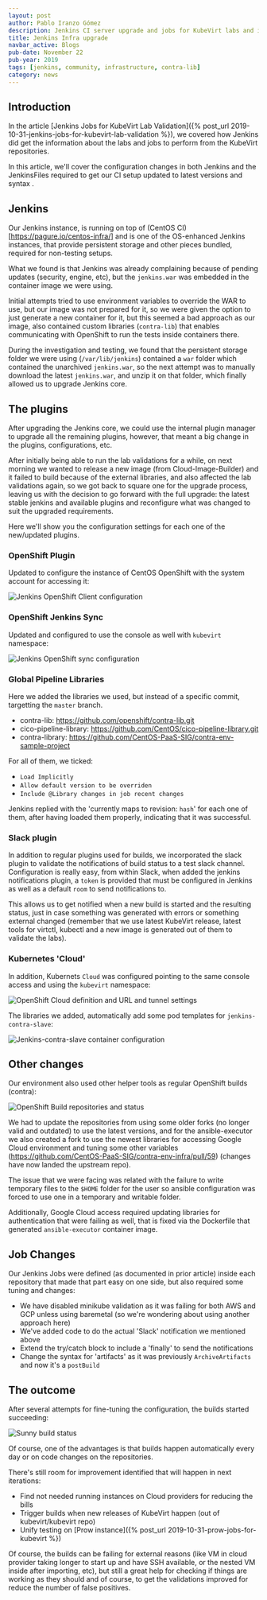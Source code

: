 ```yaml
---
layout: post
author: Pablo Iranzo Gómez
description: Jenkins CI server upgrade and jobs for KubeVirt labs and image creation refresh
title: Jenkins Infra upgrade
navbar_active: Blogs
pub-date: November 22
pub-year: 2019
tags: [jenkins, community, infrastructure, contra-lib]
category: news
---
```


## Introduction

In the article [Jenkins Jobs for KubeVirt Lab Validation]({% post_url 2019-10-31-jenkins-jobs-for-kubevirt-lab-validation %}), we covered how Jenkins did get the information about the labs and jobs to perform from the KubeVirt repositories.

In this article, we'll cover the configuration changes in both Jenkins and the JenkinsFiles required to get our CI setup updated to latest versions and syntax .

## Jenkins

Our Jenkins instance, is running on top of (CentOS CI)[https://pagure.io/centos-infra/] and is one of the OS-enhanced Jenkins instances, that provide persistent storage and other pieces bundled, required for non-testing setups.

What we found is that Jenkins was already complaining because of pending updates (security, engine, etc), but the `jenkins.war` was embedded in the container image we were using.

Initial attempts tried to use environment variables to override the WAR to use, but our image was not prepared for it, so we were given the option to just generate a new container for it, but this seemed a bad approach as our image, also contained custom libraries (`contra-lib`) that enables communicating with OpenShift to run the tests inside containers there.

During the investigation and testing, we found that the persistent storage folder we were using (`/var/lib/jenkins`) contained a `war` folder which contained the unarchived `jenkins.war`, so the next attempt was to manually download the latest `jenkins.war`, and unzip it on that folder, which finally allowed us to upgrade Jenkins core.

## The plugins

After upgrading the Jenkins core, we could use the internal plugin manager to upgrade all the remaining plugins, however, that meant a big change in the plugins, configurations, etc.

After initially being able to run the lab validations for a while, on next morning we wanted to release a new image (from Cloud-Image-Builder) and it failed to build because of the external libraries, and also affected the lab validations again, so we got back to square one for the upgrade process, leaving us with the decision to go forward with the full upgrade: the latest stable jenkins and available plugins and reconfigure what was changed to suit the upgraded requirements.

Here we'll show you the configuration settings for each one of the new/updated plugins.

### OpenShift Plugin

Updated to configure the instance of CentOS OpenShift with the system account for accessing it:

![Jenkins OpenShift Client configuration](/assets/2019-11-22-jenkins-ci-server-upgrade-and-jobs-for-kubevirt/2019-11-11-09-44-56.png)

### OpenShift Jenkins Sync

Updated and configured to use the console as well with `kubevirt` namespace:

![Jenkins OpenShift sync configuration](/assets/2019-11-22-jenkins-ci-server-upgrade-and-jobs-for-kubevirt/2019-11-11-09-46-47.png)

### Global Pipeline Libraries

Here we added the libraries we used, but instead of a specific commit, targetting the `master` branch.

- contra-lib: <https://github.com/openshift/contra-lib.git>
- cico-pipeline-library: <https://github.com/CentOS/cico-pipeline-library.git>
- contra-library: <https://github.com/CentOS-PaaS-SIG/contra-env-sample-project>

For all of them, we ticked:

- `Load Implicitly`
- `Allow default version to be overriden`
- `Include @Library changes in job recent changes`

Jenkins replied with the 'currently maps to revision: `hash`' for each one of them, after having loaded them properly, indicating that it was successful.

### Slack plugin

In addition to regular plugins used for builds, we incorporated the slack plugin to validate the notifications of build status to a test slack channel. Configuration is really easy, from within Slack, when added the jenkins notifications plugin, a `token` is provided that must be configured in Jenkins as well as a default `room` to send notifications to.

This allows us to get notified when a new build is started and the resulting status, just in case something was generated with errors or something external changed (remember that we use latest KubeVirt release, latest tools for virtctl, kubectl and a new image is generated out of them to validate the labs).

### Kubernetes 'Cloud'

In addition, Kubernets `Cloud` was configured pointing to the same console access and using the `kubevirt` namespace:

![OpenShift Cloud definition and URL and tunnel settings](/assets/2019-11-22-jenkins-ci-server-upgrade-and-jobs-for-kubevirt/2019-11-11-09-51-19.png)

The libraries we added, automatically add some pod templates for `jenkins-contra-slave`:

![Jenkins-contra-slave container configuration](/assets/2019-11-22-jenkins-ci-server-upgrade-and-jobs-for-kubevirt/2019-11-11-09-54-24.png)

## Other changes

Our environment also used other helper tools as regular OpenShift builds (contra):

![OpenShift Build repositories and status](/assets/2019-11-22-jenkins-ci-server-upgrade-and-jobs-for-kubevirt/2019-11-11-09-55-41.png)

We had to update the repositories from using some older forks (no longer valid and outdated) to use the latest versions, and for the ansible-executor we also created a fork to use the newest libraries for accessing Google Cloud environment and tuning some other variables (<https://github.com/CentOS-PaaS-SIG/contra-env-infra/pull/59>) (changes have now landed the upstream repo).

The issue that we were facing was related with the failure to write temporary files to the `$HOME` folder for the user so ansible configuration was forced to use one in a temporary and writable folder.

Additionally, Google Cloud access required updating libraries for authentication that were failing as well, that is fixed via the Dockerfile that generated `ansible-executor` container image.

## Job Changes

Our Jenkins Jobs were defined (as documented in prior article) inside each repository that made that part easy on one side, but also required some tuning and changes:

- We have disabled minikube validation as it was failing for both AWS and GCP unless using baremetal (so we're wondering about using another approach here)
- We've added code to do the actual 'Slack' notification we mentioned above
- Extend the try/catch block to include a 'finally' to send the notifications
- Change the syntax for 'artifacts' as it was previously `ArchiveArtifacts` and now it's a `postBuild`

## The outcome

After several attempts for fine-tuning the configuration, the builds started succeeding:

![Sunny build status](/assets/2019-11-22-jenkins-ci-server-upgrade-and-jobs-for-kubevirt/2019-11-11-11-02-34.png)

Of course, one of the advantages is that builds happen automatically every day or on code changes on the repositories.

There's still room for improvement identified that will happen in next iterations:

- Find not needed running instances on Cloud providers for reducing the bills
- Trigger builds when new releases of KubeVirt happen (out of kubevirt/kubevirt repo)
- Unify testing on [Prow instance]({% post_url 2019-10-31-prow-jobs-for-kubevirt %})

Of course, the builds can be failing for external reasons (like VM in cloud provider taking longer to start up and have SSH available, or the nested VM inside after importing, etc), but still a great help for checking if things are working as they should and of course, to get the validations improved for reduce the number of false positives.
